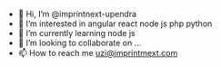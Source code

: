 - 👋 Hi, I’m @imprintnext-upendra
- 👀 I’m interested in angular react node js php python
- 🌱 I’m currently learning node js
- 💞️ I’m looking to collaborate on ...
- 📫 How to reach me uzi@imprintmext.com

<!---
imprintnext-upendra/imprintnext-upendra is a ✨ special ✨ repository because its `README.md` (this file) appears on your GitHub profile.
You can click the Preview link to take a look at your changes.
--->
